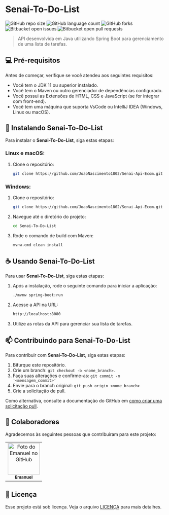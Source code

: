 # Senai-To-Do-List

![GitHub repo size](https://img.shields.io/github/repo-size/JoaoNascimento1802/Senai-To-Do-List?style=for-the-badge)
![GitHub language count](https://img.shields.io/github/languages/count/JoaoNascimento1802/Senai-To-Do-List?style=for-the-badge)
![GitHub forks](https://img.shields.io/github/forks/JoaoNascimento1802/Senai-To-Do-List?style=for-the-badge)
![Bitbucket open issues](https://img.shields.io/bitbucket/issues/JoaoNascimento1802/Senai-To-Do-List?style=for-the-badge)
![Bitbucket open pull requests](https://img.shields.io/bitbucket/pr-raw/JoaoNascimento1802/Senai-To-Do-List?style=for-the-badge)

> API desenvolvida em Java utilizando Spring Boot para gerenciamento de uma lista de tarefas.

## 💻 Pré-requisitos

Antes de começar, verifique se você atendeu aos seguintes requisitos:

- Você tem o JDK 11 ou superior instalado.
- Você tem o Maven ou outro gerenciador de dependências configurado.
- Você possui as Extensões de HTML, CSS e JavaScript (se for integrar com front-end).
- Você tem uma máquina que suporta VsCode ou IntelliJ IDEA (Windows, Linux ou macOS).

## 🚀 Instalando Senai-To-Do-List

Para instalar o **Senai-To-Do-List**, siga estas etapas:

### Linux e macOS:

1. Clone o repositório:
    ```bash
    git clone https://github.com/JoaoNascimento1802/Senai-Api-Ecom.git
    ```

### Windows:

1. Clone o repositório:
    ```bash
    git clone https://github.com/JoaoNascimento1802/Senai-Api-Ecom.git
    ```

2. Navegue até o diretório do projeto:
    ```bash
    cd Senai-To-Do-List
    ```

3. Rode o comando de build com Maven:
    ```bash
    mvnw.cmd clean install
    ```

## ☕ Usando Senai-To-Do-List

Para usar **Senai-To-Do-List**, siga estas etapas:

1. Após a instalação, rode o seguinte comando para iniciar a aplicação:
    ```bash
    ./mvnw spring-boot:run
    ```

2. Acesse a API na URL:
    ```bash
    http://localhost:8080
    ```

3. Utilize as rotas da API para gerenciar sua lista de tarefas.

## 📫 Contribuindo para Senai-To-Do-List

Para contribuir com **Senai-To-Do-List**, siga estas etapas:

1. Bifurque este repositório.
2. Crie um branch: `git checkout -b <nome_branch>`.
3. Faça suas alterações e confirme-as: `git commit -m '<mensagem_commit>'`
4. Envie para o branch original: `git push origin <nome_branch>`
5. Crie a solicitação de pull.

Como alternativa, consulte a documentação do GitHub em [como criar uma solicitação pull](https://help.github.com/en/github/collaborating-with-issues-and-pull-requests/creating-a-pull-request).

## 🤝 Colaboradores

Agradecemos às seguintes pessoas que contribuíram para este projeto:

<table>
  <tr>
    <td align="center">
      <a href="#" title="https://github.com/JoaoNascimento1802">
        <img src="https://encrypted-tbn0.gstatic.com/images?q=tbn:ANd9GcTiHUjR_YHNor6MGN7WagaBZO7u8DhZe6dP1w&s" width="100px;" alt="Foto do Emanuel no GitHub"/><br>
        <sub>
          <b>Emanuel</b>
        </sub>
      </a>
    </td>
  </tr>
</table>

## 📝 Licença

Esse projeto está sob licença. Veja o arquivo [LICENÇA](LICENSE.md) para mais detalhes.
